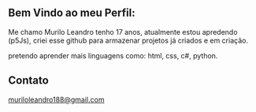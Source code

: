 ## Bem Vindo ao meu Perfil:

Me chamo Murilo Leandro tenho 17 anos, atualmente estou apredendo (p5Js), 
criei esse github para armazenar projetos já criados e em criação.

pretendo aprender mais linguagens como: html, css, c#, python.

## Contato
muriloleandro188@gmail.com
